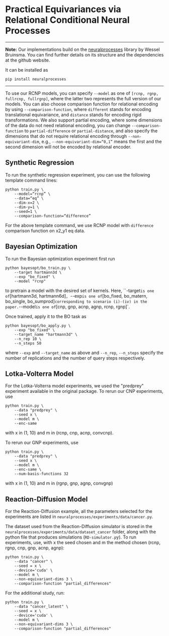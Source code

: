 # Practical Equivariances via Relational Conditional Neural Processes

_____
**Note:** Our implementations build on the [neuralprocesses](http://github.com/wesselb/neuralprocesses) library by Wessel Bruinsma. 
You can find further details on its structure and the dependencies at the github website.

It can be installed as 
```
pip install neuralprocesses
```
_______



To use our RCNP models, you can specify `--model` as one of `[rcnp, rgnp, fullrcnp, fullrgnp]`, where the latter two represents the full version of our models. You can also choose comparison function for relational encoding by using `--comparison-function`, where `different` stands for encoding translational equivariance, and `distance` stands for encoding rigid transformations.
We also support partial encoding, where some dimensions of the data do not need relational encoding, you can change `--comparison-function` to `partial-difference` or `partial-distance`, and also specify the dimensions that do not require relational encoding through `--non-equivariant-dim`, e.g., `--non-equivariant-dim=“0,1”` means the first and the second dimension will not be encoded by relational encoder.

## Synthetic Regression
To run the synthetic regression experiment, you can use the following template command lines:
```angular2html
python train.py \
    --model=“rcnp” \
    --data=“eq” \
    --dim-x=2 \
    --dim-y=1 \
    --seed=1 \
    --comparison-function=“difference”
```
For the above template command, we use RCNP model with `difference` comparison function on x2_y1 eq data.


## Bayesian Optimization
To run the Bayesian optimization experiment first run 
```
python bayesopt/bo_train.py \
    --target hartmann3d \
    --exp "bo_fixed" \
    --model "rcnp"
 ```
to pretrain a model with the desired set of kernels. Here, ``-target` is one of `[hartmann3d, hartmann6d]`, `--exp` is one of `[bo_fixed, bo_matern, bo_single, bo_sumprod]` corresponding to scenario (i)-(iv) in the paper. `--model` is one of `[cnp, gnp, acnp, agnp, rcnp, rgnp]`.

Once trained, apply it to the BO task as
```
python bayesopt/bo_apply.py \
    --exp "bo_fixed" \
    --target_name "hartmann3d" \
    --n_rep 10 \
    --n_steps 50
 ```
where `--exp` and `--target_name` as above and `--n_rep`, `--n_steps` specify the number of replications and the number of query steps respectively.


## Lotka-Volterra Model
For the Lotka-Volterra model experiments, we used the "predprey" experiment available in the original package.
To rerun our CNP experiments, use
```
python train.py \
    --data "predprey" \ 
    --seed x \ 
    --model m \
    --enc-same
```

with x in (1, 10) and m in (rcnp, cnp, acnp, convcnp).

To rerun our GNP experiments, use
```
python train.py \
    --data "predprey" \
    --seed x \
    --model m \
    --enc-same \
    --num-basis-functions 32
```
with x in (1, 10) and m in (rgnp, gnp, agnp, convgnp)



## Reaction-Diffusion Model
For the Reaction-Diffusion example, all the parameters selected for the experiments are listed in `neuralprocesses/experiments/data/cancer.py`. 

The dataset used from the Reaction-Diffusion simulator is stored in the `neuralprocesses/experiments/data/dataset_cancer` folder, along with the python file that produces simulations (`RD-simulator.p`y).
To run experiments, use, with x the seed chosen and m the method chosen (rcnp, rgnp, cnp, gnp, acnp, agnp):
```
python train.py \
    --data "cancer" \
    --seed = x \
    --device='cuda' \
    --model m \
    --non-equivariant-dims 3 \
    --comparison-function "partial_differences"
```
For the additional study, run:
```
python train.py \
    --data "cancer_latent" \
    --seed = x \
    --device='cuda' \
    --model m \ 
    --non-equivariant-dims 3 \
    --comparison-function "partial_differences"
```







